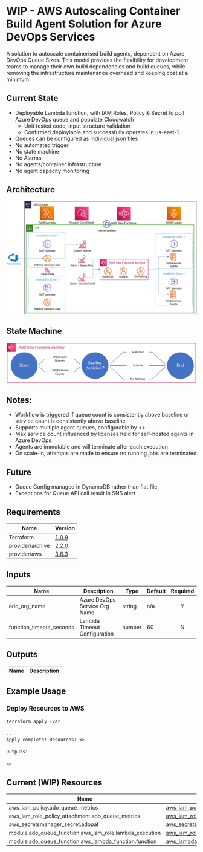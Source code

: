 # WIP - AWS Autoscaling Container Build Agent Solution for Azure DevOps Services

A solution to autoscale containerised build agents, dependent on Azure DevOps Queue Sizes.  This model provides the flexibility for development teams to manage their own build dependencies and build queues, while removing the infrastructure maintenance overhead and keeping cost at a minimum.

## Current State
- Deployable Lambda function, with IAM Roles, Policy & Secret to poll Azure DevOps queue and populate Cloudwatch
    - Unit tested code, input structure validation
    - Confirmed deploylable and successfully operates in us-east-1
- Queues can be configured as [individual json files](src/ado_queue_function/config/example.json)
- No automated trigger
- No state machine
- No Alarms
- No agents/container infrastructure
- No agent capacity monitoring

## Architecture
![Architecture Diagram](architecture.png)


## State Machine
![Code and Visual Workflow Diagram](statemachine.png)


## Notes:
- Workflow is triggered if queue count is consistently above baseline or service count is consistently above baseline
- Supports multiple agent queues, configurable by <>
- Max service count influenced by licenses held for self-hosted agents in Azure DevOps <insert links to dock>
- Agents are immutable and will terminate after each execution
- On scale-in, attempts are made to ensure no running jobs are terminated

## Future
- Queue Config managed in DynamoDB rather than flat file
- Exceptions for Queue API call result in SNS alert

## Requirements

| Name | Version |
|------|---------|
| Terraform | [1.0.9]() |
| provider/archive | [2.2.0](https://registry.terraform.io/providers/hashicorp/archive) |
| provider/aws | [3.6.3](https://registry.terraform.io/providers/hashicorp/aws) |

## Inputs

| Name | Description | Type | Default | Required |
|------|-------------|------|---------|:--------:|
| ado_org_name | Azure DevOps Service Org Name | string | n/a | Y |
| function_timeout_seconds | Lambda Timeout Configuration | number | 60 | N |


## Outputs

| Name | Description |
|------|-------------|


## Example Usage
### Deploy Resources to AWS
```
terraform apply -var 

...
Apply complete! Resources: <>

Outputs:

<>
```


## Current (WIP) Resources

| Name | Type |
|------|------|
| aws_iam_policy.ado_queue_metrics | [aws_iam_policy](https://registry.terraform.io/providers/hashicorp/aws/latest/docs/resources/iam_policy) |
| aws_iam_role_policy_attachment.ado_queue_metrics | [aws_iam_role_policy_attachment](https://registry.terraform.io/providers/hashicorp/aws/latest/docs/resources/iam_role_policy_attachment) |
| aws_secretsmanager_secret.adopat | [aws_secretsmanager_secret](https://registry.terraform.io/providers/hashicorp/aws/latest/docs/resources/secretsmanager_secret) |
| module.ado_queue_function.aws_iam_role.lambda_execution | [aws_iam_role](https://registry.terraform.io/providers/hashicorp/aws/latest/docs/resources/iam_role) |
| module.ado_queue_function.aws_lambda_function.function | [aws_lambda_function](https://registry.terraform.io/providers/hashicorp/aws/latest/docs/resources/lambda_function) |